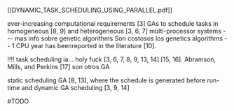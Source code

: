 [[DYNAMIC_TASK_SCHEDULING_USING_PARALLEL.pdf]]


ever-increasing computational requirements [3]
 GAs to schedule tasks in homogeneous [8, 9] and heterogeneous [3, 6, 7] multi-processor systems --- mas info sobre genetic algorithms
Son costosos los genetics algorithms -- 1 CPU year has beenreported in the literature [10].

!!!! task scheduling ia... holy fuck [3, 6, 7, 8, 9, 13, 14]
[15, 16]. Abramson, Mills, and Perkins [17] son otros GA

static scheduling GA [8, 13], where the schedule is generated before run-time and dynamic GA scheduling [3, 9, 14]

#TODO 